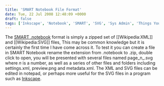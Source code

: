 ```yaml
---
title: 'SMART Notebook File Format'
date: Tue, 22 Jul 2008 12:48:09 +0000
draft: false
tags: ['Inkscape', 'Notebook', 'SMART', 'SVG', 'Sys Admin', 'Things You Find', 'XML']
---
```


The [SMART .notebook](http://www.smarttech.com/notebook) format is simply a zipped set of \[\[Wikipedia:XML\]\] and \[\[Wikipedia:SVG\]\] files, This may be common knowledge but it is certainly the first time I have come across it. To test it you can create a file in SMART Notebook rename the extension from .notebook to .zip, double click to open, you will be presented with several files named page_n_.svg where _n_ is a number, as well as a series of other files and folders including settings.xml, preview.png and metadata.xml. The XML and SVG files can be edited in notepad, or perhaps more useful for the SVG files in a program such as [Inkscape](http://www.inkscape.org/).